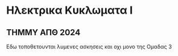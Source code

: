 # Ηλεκτρικα Κυκλωματα Ι
## ΤΗΜΜΥ ΑΠΘ 2024
Εδω τοποθετουνται λυμενες ασκησεις και οχι μονο της Ομαδας 3
